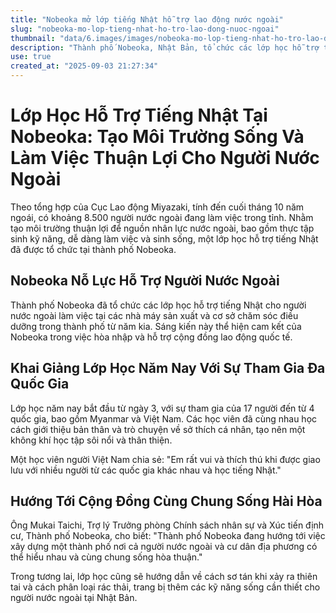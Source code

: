 ```yaml
---
title: "Nobeoka mở lớp tiếng Nhật hỗ trợ lao động nước ngoài"
slug: "nobeoka-mo-lop-tieng-nhat-ho-tro-lao-dong-nuoc-ngoai"
thumbnail: "data/6.images/images/nobeoka-mo-lop-tieng-nhat-ho-tro-lao-dong-nuoc-ngoai.webp"
description: "Thành phố Nobeoka, Nhật Bản, tổ chức các lớp học hỗ trợ tiếng Nhật nhằm tạo môi trường thuận lợi cho lao động nước ngoài làm việc và sinh sống, góp phần xây dựng cộng đồng đa văn hóa."
use: true
created_at: "2025-09-03 21:27:34"
---
```


# Lớp Học Hỗ Trợ Tiếng Nhật Tại Nobeoka: Tạo Môi Trường Sống Và Làm Việc Thuận Lợi Cho Người Nước Ngoài

Theo tổng hợp của Cục Lao động Miyazaki, tính đến cuối tháng 10 năm ngoái, có khoảng 8.500 người nước ngoài đang làm việc trong tỉnh. Nhằm tạo môi trường thuận lợi để nguồn nhân lực nước ngoài, bao gồm thực tập sinh kỹ năng, dễ dàng làm việc và sinh sống, một lớp học hỗ trợ tiếng Nhật đã được tổ chức tại thành phố Nobeoka.

## Nobeoka Nỗ Lực Hỗ Trợ Người Nước Ngoài

Thành phố Nobeoka đã tổ chức các lớp học hỗ trợ tiếng Nhật cho người nước ngoài làm việc tại các nhà máy sản xuất và cơ sở chăm sóc điều dưỡng trong thành phố từ năm kia. Sáng kiến này thể hiện cam kết của Nobeoka trong việc hòa nhập và hỗ trợ cộng đồng lao động quốc tế.

## Khai Giảng Lớp Học Năm Nay Với Sự Tham Gia Đa Quốc Gia

Lớp học năm nay bắt đầu từ ngày 3, với sự tham gia của 17 người đến từ 4 quốc gia, bao gồm Myanmar và Việt Nam. Các học viên đã cùng nhau học cách giới thiệu bản thân và trò chuyện về sở thích cá nhân, tạo nên một không khí học tập sôi nổi và thân thiện.

Một học viên người Việt Nam chia sẻ:
"Em rất vui và thích thú khi được giao lưu với nhiều người từ các quốc gia khác nhau và học tiếng Nhật."

## Hướng Tới Cộng Đồng Cùng Chung Sống Hài Hòa

Ông Mukai Taichi, Trợ lý Trưởng phòng Chính sách nhân sự và Xúc tiến định cư, Thành phố Nobeoka, cho biết:
"Thành phố Nobeoka đang hướng tới việc xây dựng một thành phố nơi cả người nước ngoài và cư dân địa phương có thể hiểu nhau và cùng chung sống hòa thuận."

Trong tương lai, lớp học cũng sẽ hướng dẫn về cách sơ tán khi xảy ra thiên tai và cách phân loại rác thải, trang bị thêm các kỹ năng sống cần thiết cho người nước ngoài tại Nhật Bản.